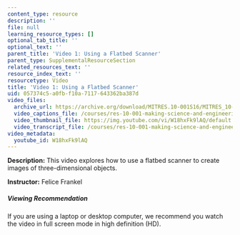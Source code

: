 ```yaml
---
content_type: resource
description: ''
file: null
learning_resource_types: []
optional_tab_title: ''
optional_text: ''
parent_title: 'Video 1: Using a Flatbed Scanner'
parent_type: SupplementalResourceSection
related_resources_text: ''
resource_index_text: ''
resourcetype: Video
title: 'Video 1: Using a Flatbed Scanner'
uid: 057374c5-a0fb-f10a-7117-643362ba387d
video_files:
  archive_url: https://archive.org/download/MITRES.10-001S16/MITRES_10-001S16_Track02_300k.mp4
  video_captions_file: /courses/res-10-001-making-science-and-engineering-pictures-a-practical-guide-to-presenting-your-work-spring-2016/6ebaa29e42675bba8cdc7c4cbebc5527_W18hxFk9lAQ.vtt
  video_thumbnail_file: https://img.youtube.com/vi/W18hxFk9lAQ/default.jpg
  video_transcript_file: /courses/res-10-001-making-science-and-engineering-pictures-a-practical-guide-to-presenting-your-work-spring-2016/7dfc536ded9acd885497422f65b42d0c_W18hxFk9lAQ.pdf
video_metadata:
  youtube_id: W18hxFk9lAQ
---
```


**Description:** This video explores how to use a flatbed scanner to create images of three-dimensional objects.

**Instructor:** Felice Frankel

##### Viewing Recommendation

If you are using a laptop or desktop computer, we recommend you watch the video in full screen mode in high definition (HD).